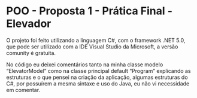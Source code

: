 # POO - Proposta 1 - Prática Final - Elevador

O projeto foi feito utilizando a linguagem C#, com o framework .NET 5.0, que pode ser utilizado com a IDE Visual Studio da Microsoft, a versão comunity é gratuita.

No código eu deixei comentários tanto na minha classe modelo “ElevatorModel” como na classe principal default “Program” explicando as estruturas e o que pensei na criação da aplicação, algumas estruturas do C#, por possuírem a mesma sintaxe e uso do Java, eu não vi necessidade em comentar.